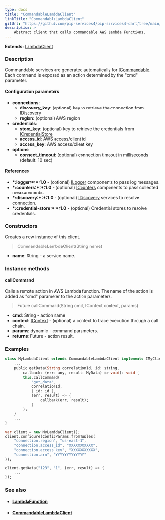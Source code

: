 ```yaml
---
type: docs
title: "CommandableLambdaClient"
linkTitle: "CommandableLambdaClient"
gitUrl: "https://github.com/pip-services4/pip-services4-dart/tree/main/pip-services4-aws-dart"
description: >
    Abstract client that calls commandable AWS Lambda Functions.
---
```


**Extends:** [LambdaClient](../lambda_client)

### Description

Commandable services are generated automatically for [ICommandable](../../../rpc/commands/icommandable).
Each command is exposed as an action determined by the "cmd" parameter.


#### Configuration parameters

- **connections**:                   
    - **discovery_key**: (optional) key to retrieve the connection from [IDiscovery](../../../config/connect/idiscovery)
    - **region**: (optional) AWS region
- **credentials**:    
    - **store_key**: (optional) key to retrieve the credentials from [ICredentialStore](../../../config/auth/icredential_store)
    - **access_id**: AWS access/client id
    - **access_key**: AWS access/client key
- **options**:
    - **connect_timeout**: (optional) connection timeout in milliseconds (default: 10 sec)

#### References
- **\*:logger:\*:\*:1.0** - (optional) [ILogger](../../../observability/log/ilogger) components to pass log messages.
- **\*:counters:\*:\*:1.0** - (optional) [ICounters](../../../observability/count/icounters) components to pass collected measurements.
- **\*:discovery:\*:\*:1.0** - (optional) [IDiscovery](../../../config/connect/idiscovery) services to resolve connection.
- **\*:credential-store:\*:\*:1.0** - (optional) Credential stores to resolve credentials.

### Constructors
Creates a new instance of this client.

> CommandableLambdaClient(String name)

- **name**: String - a service name.

### Instance methods

#### callCommand
Calls a remote action in AWS Lambda function.
The name of the action is added as "cmd" parameter
to the action parameters. 

> Future callCommand(String cmd, IContext context, params)

- **cmd**: String - action name
- **context**: [IContext](../../../components/context/icontext) - (optional) a context to trace execution through a call chain.
- **params**: dynamic - command parameters.
- **returns**: Future - action result.



### Examples

```dart
class MyLambdaClient extends CommandableLambdaClient implements IMyClient {
    ...
    public getData(String correlationId, id: string,
        callback: (err: any, result: MyData) => void): void {
        this.callCommand(
            "get_data",
            correlationId,
            { id: id },
            (err, result) => {
                callback(err, result);
            }
        );
    }
    ...
}

var client = new MyLambdaClient();
client.configure(ConfigParams.fromTuples(
    "connection.region", "us-east-1",
    "connection.access_id", "XXXXXXXXXXX",
    "connection.access_key", "XXXXXXXXXXX",
    "connection.arn", "YYYYYYYYYYYYY"
));

client.getData("123", "1", (err, result) => {
    ...
});
```

### See also
- #### [LambdaFunction](../../container/lambda_function)
- #### [CommandableLambdaClient](../../clients/commandable_lambda_client)
